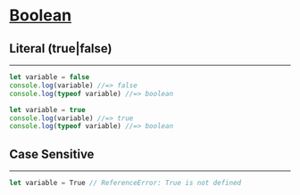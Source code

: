 # [Boolean](https://developer.mozilla.org/en-US/docs/Web/JavaScript/Guide/Grammar_and_types#Boolean_literals)

## Literal (true|false)
---

```js
let variable = false
console.log(variable) //=> false
console.log(typeof variable) //=> boolean
```

```js
let variable = true
console.log(variable) //=> true
console.log(typeof variable) //=> boolean
```

## Case Sensitive
---

```js
let variable = True // ReferenceError: True is not defined
```
